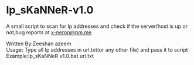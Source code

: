 # Ip_sKaNNeR-v1.0
A small script to scan for Ip addresses and check if the server/host is up or not,bug reports at x-neron@pm.me

Written By:Zeeshan azeem
<br>
Usage: Type all Ip addresses in url.txt(or any other file) and pass it to script 
<br>
Example:Ip_sKaNNeR v1.0.bat url.txt
